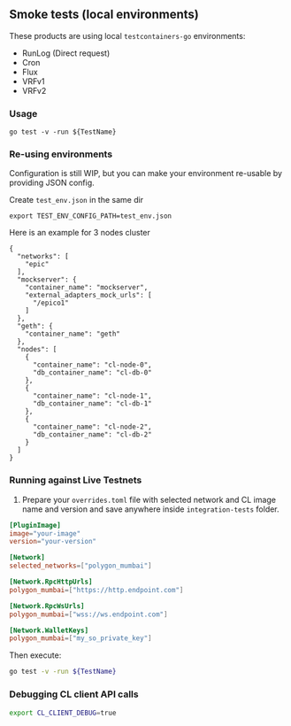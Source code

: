## Smoke tests (local environments)

These products are using local `testcontainers-go` environments:
- RunLog (Direct request)
- Cron
- Flux
- VRFv1
- VRFv2

### Usage
```
go test -v -run ${TestName}
```
### Re-using environments
Configuration is still WIP, but you can make your environment re-usable by providing JSON config.

Create `test_env.json` in the same dir
```
export TEST_ENV_CONFIG_PATH=test_env.json
```

Here is an example for 3 nodes cluster
```
{
  "networks": [
    "epic"
  ],
  "mockserver": {
    "container_name": "mockserver",
    "external_adapters_mock_urls": [
      "/epico1"
    ]
  },
  "geth": {
    "container_name": "geth"
  },
  "nodes": [
    {
      "container_name": "cl-node-0",
      "db_container_name": "cl-db-0"
    },
    {
      "container_name": "cl-node-1",
      "db_container_name": "cl-db-1"
    },
    {
      "container_name": "cl-node-2",
      "db_container_name": "cl-db-2"
    }
  ]
}
```

### Running against Live Testnets
1. Prepare your `overrides.toml` file with selected network and CL image name and version and save anywhere inside `integration-tests` folder.
```toml
[PluginImage]
image="your-image"
version="your-version"

[Network]
selected_networks=["polygon_mumbai"]

[Network.RpcHttpUrls]
polygon_mumbai=["https://http.endpoint.com"]

[Network.RpcWsUrls]
polygon_mumbai=["wss://ws.endpoint.com"]

[Network.WalletKeys]
polygon_mumbai=["my_so_private_key"]
```
Then execute:
```bash
go test -v -run ${TestName}
```



### Debugging CL client API calls
```bash
export CL_CLIENT_DEBUG=true
```